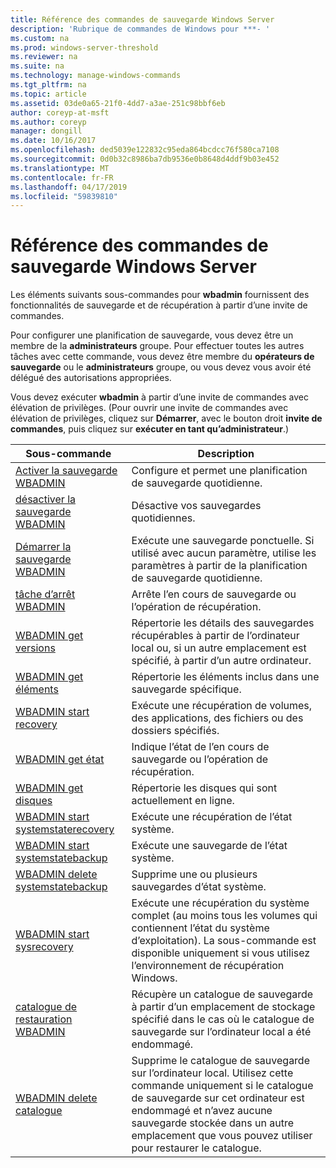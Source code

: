```yaml
---
title: Référence des commandes de sauvegarde Windows Server
description: 'Rubrique de commandes de Windows pour ***- '
ms.custom: na
ms.prod: windows-server-threshold
ms.reviewer: na
ms.suite: na
ms.technology: manage-windows-commands
ms.tgt_pltfrm: na
ms.topic: article
ms.assetid: 03de0a65-21f0-4dd7-a3ae-251c98bbf6eb
author: coreyp-at-msft
ms.author: coreyp
manager: dongill
ms.date: 10/16/2017
ms.openlocfilehash: ded5039e122832c95eda864bcdcc76f580ca7108
ms.sourcegitcommit: 0d0b32c8986ba7db9536e0b8648d4ddf9b03e452
ms.translationtype: MT
ms.contentlocale: fr-FR
ms.lasthandoff: 04/17/2019
ms.locfileid: "59839810"
---
```

# <a name="windows-server-backup-command-reference"></a>Référence des commandes de sauvegarde Windows Server



Les éléments suivants sous-commandes pour **wbadmin** fournissent des fonctionnalités de sauvegarde et de récupération à partir d’une invite de commandes.

Pour configurer une planification de sauvegarde, vous devez être un membre de la **administrateurs** groupe. Pour effectuer toutes les autres tâches avec cette commande, vous devez être membre du **opérateurs de sauvegarde** ou le **administrateurs** groupe, ou vous devez vous avoir été délégué des autorisations appropriées.

Vous devez exécuter **wbadmin** à partir d’une invite de commandes avec élévation de privilèges. (Pour ouvrir une invite de commandes avec élévation de privilèges, cliquez sur **Démarrer**, avec le bouton droit **invite de commandes**, puis cliquez sur **exécuter en tant qu’administrateur**.)

|Sous-commande|Description|
|----------|-----------|
|[Activer la sauvegarde WBADMIN](wbadmin-enable-backup.md)|Configure et permet une planification de sauvegarde quotidienne.|
|[désactiver la sauvegarde WBADMIN](wbadmin-disable-backup.md)|Désactive vos sauvegardes quotidiennes.|
|[Démarrer la sauvegarde WBADMIN](wbadmin-start-backup.md)|Exécute une sauvegarde ponctuelle. Si utilisé avec aucun paramètre, utilise les paramètres à partir de la planification de sauvegarde quotidienne.|
|[tâche d’arrêt WBADMIN](wbadmin-stop-job.md)|Arrête l’en cours de sauvegarde ou l’opération de récupération.|
|[WBADMIN get versions](wbadmin-get-versions.md)|Répertorie les détails des sauvegardes récupérables à partir de l’ordinateur local ou, si un autre emplacement est spécifié, à partir d’un autre ordinateur.|
|[WBADMIN get éléments](wbadmin-get-items.md)|Répertorie les éléments inclus dans une sauvegarde spécifique.|
|[WBADMIN start recovery](wbadmin-start-recovery.md)|Exécute une récupération de volumes, des applications, des fichiers ou des dossiers spécifiés.|
|[WBADMIN get état](wbadmin-get-status.md)|Indique l’état de l’en cours de sauvegarde ou l’opération de récupération.|
|[WBADMIN get disques](wbadmin-get-disks.md)|Répertorie les disques qui sont actuellement en ligne.|
|[WBADMIN start systemstaterecovery](wbadmin-start-systemstaterecovery.md)|Exécute une récupération de l’état système.|
|[WBADMIN start systemstatebackup](wbadmin-start-systemstatebackup.md)|Exécute une sauvegarde de l’état système.|
|[WBADMIN delete systemstatebackup](wbadmin-delete-systemstatebackup.md)|Supprime une ou plusieurs sauvegardes d’état système.|
|[WBADMIN start sysrecovery](wbadmin-start-sysrecovery.md)|Exécute une récupération du système complet (au moins tous les volumes qui contiennent l’état du système d’exploitation). La sous-commande est disponible uniquement si vous utilisez l’environnement de récupération Windows.|
|[catalogue de restauration WBADMIN](wbadmin-restore-catalog.md)|Récupère un catalogue de sauvegarde à partir d’un emplacement de stockage spécifié dans le cas où le catalogue de sauvegarde sur l’ordinateur local a été endommagé.|
|[WBADMIN delete catalogue](wbadmin-delete-catalog.md)|Supprime le catalogue de sauvegarde sur l’ordinateur local. Utilisez cette commande uniquement si le catalogue de sauvegarde sur cet ordinateur est endommagé et n’avez aucune sauvegarde stockée dans un autre emplacement que vous pouvez utiliser pour restaurer le catalogue.|